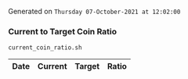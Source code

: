 Generated on `Thursday 07-October-2021 at 12:02:00`

### Current to Target Coin Ratio
`current_coin_ratio.sh`

Date|Current|Target|Ratio
---|---|---|---
